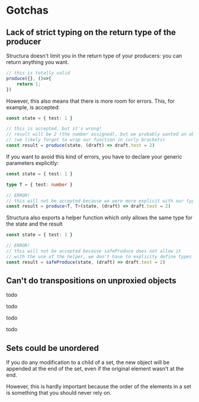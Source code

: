 # Gotchas

## Lack of strict typing on the return type of the producer

Structura doesn't limit you in the return type of your producers: you can return anything you want.

```typescript
// this is totally valid
produce({}, ()=>{
    return 1;
})
```

However, this also means that there is more room for errors. This, for example, is accepted:

```typescript
const state = { test: 1 }

// this is accepted, but it's wrong!
// result will be 2 (the number assigned), but we probably wanted an object instead
// (we likely forgot to wrap our function in curly brackets)
const result = produce(state, (draft) => draft.test = 2)
```

If you want to avoid this kind of errors, you have to declare your generic parameters explicitly:

```typescript
const state = { test: 1 }

type T = { test: number }

// ERROR!
// this will not be accepted because we were more explicit with our types
const result = produce<T, T>(state, (draft) => draft.test = 2)
```

Structura also exports a helper function which only allows the same type for the state and the result 

```typescript
const state = { test: 1 }

// ERROR!
// this will not be accepted because safeProduce does not allow it
// with the use of the helper, we don't have to explicity define types
const result = safeProduce(state, (draft) => draft.test = 2)
```

## Can't do transpositions on unproxied objects

todo

todo

todo

todo

## Sets could be unordered

If you do any modification to a child of a set, the new object will be appended at the end of the set, even if the original element wasn't at the end.

However, this is hardly important because the order of the elements in a set is something that you should never rely on.